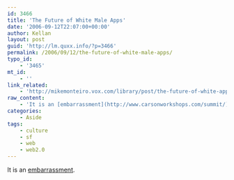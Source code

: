 ```yaml
---
id: 3466
title: 'The Future of White Male Apps'
date: '2006-09-12T22:07:00+00:00'
author: Kellan
layout: post
guid: 'http://lm.quxx.info/?p=3466'
permalink: /2006/09/12/the-future-of-white-male-apps/
typo_id:
    - '3465'
mt_id:
    - ''
link_related:
    - 'http://mikemonteiro.vox.com/library/post/the-future-of-white-apps.html'
raw_content:
    - 'It is an [embarrassment](http://www.carsonworkshops.com/summit/).'
categories:
    - Aside
tags:
    - culture
    - sf
    - web
    - web2.0
---
```


It is an [embarrassment](http://www.carsonworkshops.com/summit/).